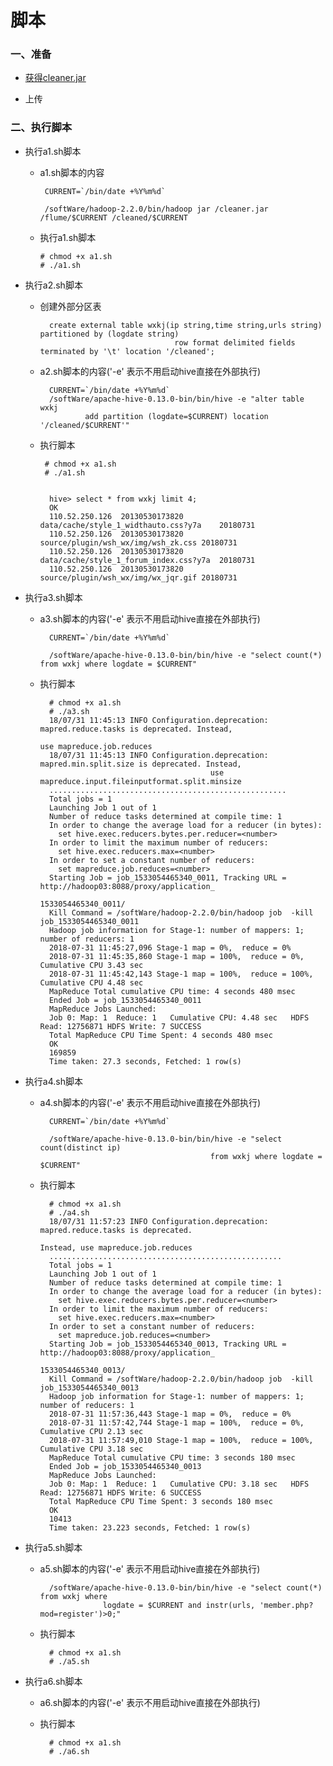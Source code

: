 # 脚本

### 一、准备

* [获得cleaner.jar](https://github.com/sunnyandgood/BigData/blob/master/脚本-定时器/cleaner.jar)

* 上传

### 二、执行脚本

* 执行a1.sh脚本

     * a1.sh脚本的内容
     
            CURRENT=`/bin/date +%Y%m%d`

            /softWare/hadoop-2.2.0/bin/hadoop jar /cleaner.jar /flume/$CURRENT /cleaned/$CURRENT

     * 执行a1.sh脚本
     
           # chmod +x a1.sh
           # ./a1.sh

* 执行a2.sh脚本

    * 创建外部分区表
    
            create external table wxkj(ip string,time string,urls string) partitioned by (logdate string) 
                                        row format delimited fields terminated by '\t' location '/cleaned';

    * a2.sh脚本的内容('-e' 表示不用启动hive直接在外部执行)
          
            CURRENT=`/bin/date +%Y%m%d`
            /softWare/apache-hive-0.13.0-bin/bin/hive -e "alter table wxkj 
                    add partition (logdate=$CURRENT) location '/cleaned/$CURRENT'"    
    
    * 执行脚本
 
           # chmod +x a1.sh
           # ./a1.sh   
    
    
            hive> select * from wxkj limit 4; 
            OK
            110.52.250.126	20130530173820	data/cache/style_1_widthauto.css?y7a	20180731
            110.52.250.126	20130530173820	source/plugin/wsh_wx/img/wsh_zk.css	20180731
            110.52.250.126	20130530173820	data/cache/style_1_forum_index.css?y7a	20180731
            110.52.250.126	20130530173820	source/plugin/wsh_wx/img/wx_jqr.gif	20180731    
* 执行a3.sh脚本

    * a3.sh脚本的内容('-e' 表示不用启动hive直接在外部执行)
            
            CURRENT=`/bin/date +%Y%m%d`
            
            /softWare/apache-hive-0.13.0-bin/bin/hive -e "select count(*) from wxkj where logdate = $CURRENT"
    
    * 执行脚本

            # chmod +x a1.sh
            # ./a3.sh
            18/07/31 11:45:13 INFO Configuration.deprecation: mapred.reduce.tasks is deprecated. Instead, 
                                                                        use mapreduce.job.reduces
            18/07/31 11:45:13 INFO Configuration.deprecation: mapred.min.split.size is deprecated. Instead, 
                                                use mapreduce.input.fileinputformat.split.minsize
            .....................................................
            Total jobs = 1
            Launching Job 1 out of 1
            Number of reduce tasks determined at compile time: 1
            In order to change the average load for a reducer (in bytes):
              set hive.exec.reducers.bytes.per.reducer=<number>
            In order to limit the maximum number of reducers:
              set hive.exec.reducers.max=<number>
            In order to set a constant number of reducers:
              set mapreduce.job.reduces=<number>
            Starting Job = job_1533054465340_0011, Tracking URL = http://hadoop03:8088/proxy/application_
                                                                    1533054465340_0011/
            Kill Command = /softWare/hadoop-2.2.0/bin/hadoop job  -kill job_1533054465340_0011
            Hadoop job information for Stage-1: number of mappers: 1; number of reducers: 1
            2018-07-31 11:45:27,096 Stage-1 map = 0%,  reduce = 0%
            2018-07-31 11:45:35,860 Stage-1 map = 100%,  reduce = 0%, Cumulative CPU 3.43 sec
            2018-07-31 11:45:42,143 Stage-1 map = 100%,  reduce = 100%, Cumulative CPU 4.48 sec
            MapReduce Total cumulative CPU time: 4 seconds 480 msec
            Ended Job = job_1533054465340_0011
            MapReduce Jobs Launched: 
            Job 0: Map: 1  Reduce: 1   Cumulative CPU: 4.48 sec   HDFS Read: 12756871 HDFS Write: 7 SUCCESS
            Total MapReduce CPU Time Spent: 4 seconds 480 msec
            OK
            169859
            Time taken: 27.3 seconds, Fetched: 1 row(s)

* 执行a4.sh脚本

    * a4.sh脚本的内容('-e' 表示不用启动hive直接在外部执行)
    
            CURRENT=`/bin/date +%Y%m%d`

            /softWare/apache-hive-0.13.0-bin/bin/hive -e "select count(distinct ip) 
                                                from wxkj where logdate = $CURRENT"
    
    * 执行脚本
    
            # chmod +x a1.sh
            # ./a4.sh
            18/07/31 11:57:23 INFO Configuration.deprecation: mapred.reduce.tasks is deprecated. 
                                                                    Instead, use mapreduce.job.reduces
            ....................................................
            Total jobs = 1
            Launching Job 1 out of 1
            Number of reduce tasks determined at compile time: 1
            In order to change the average load for a reducer (in bytes):
              set hive.exec.reducers.bytes.per.reducer=<number>
            In order to limit the maximum number of reducers:
              set hive.exec.reducers.max=<number>
            In order to set a constant number of reducers:
              set mapreduce.job.reduces=<number>
            Starting Job = job_1533054465340_0013, Tracking URL = http://hadoop03:8088/proxy/application_
                                                                                1533054465340_0013/
            Kill Command = /softWare/hadoop-2.2.0/bin/hadoop job  -kill job_1533054465340_0013
            Hadoop job information for Stage-1: number of mappers: 1; number of reducers: 1
            2018-07-31 11:57:36,443 Stage-1 map = 0%,  reduce = 0%
            2018-07-31 11:57:42,744 Stage-1 map = 100%,  reduce = 0%, Cumulative CPU 2.13 sec
            2018-07-31 11:57:49,010 Stage-1 map = 100%,  reduce = 100%, Cumulative CPU 3.18 sec
            MapReduce Total cumulative CPU time: 3 seconds 180 msec
            Ended Job = job_1533054465340_0013
            MapReduce Jobs Launched: 
            Job 0: Map: 1  Reduce: 1   Cumulative CPU: 3.18 sec   HDFS Read: 12756871 HDFS Write: 6 SUCCESS
            Total MapReduce CPU Time Spent: 3 seconds 180 msec
            OK
            10413
            Time taken: 23.223 seconds, Fetched: 1 row(s)

* 执行a5.sh脚本
    
    * a5.sh脚本的内容('-e' 表示不用启动hive直接在外部执行)
    
            /softWare/apache-hive-0.13.0-bin/bin/hive -e "select count(*) from wxkj where 
                        logdate = $CURRENT and instr(urls, 'member.php?mod=register')>0;"
    
    * 执行脚本
    
            # chmod +x a1.sh
            # ./a5.sh
            

            
* 执行a6.sh脚本
    
    * a6.sh脚本的内容('-e' 表示不用启动hive直接在外部执行)    
    
    * 执行脚本
    
            # chmod +x a1.sh
            # ./a6.sh    
    
    
     



           
           
